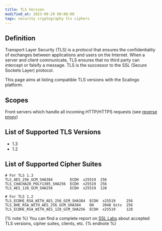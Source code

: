 ```yaml
---
title: TLS Version
modified_at: 2023-08-29 00:00:00
tags: security cryptography tls ciphers
---
```


## Definition

Transport Layer Security (TLS) is a protocol that ensures the confidentiality of exchanges between applications and users on the Internet. When a server and client communicate, TLS ensures that no third party can intercept or falsify a message. TLS is the successor to the SSL (Secure Sockets Layer) protocol.

This page aims at listing compatible TLS versions with the Scalingo platform.

## Scopes

Front servers which handle all incoming HTTP/HTTPS requests (see [reverse proxy](https://doc.scalingo.com/platform/internals/network#reverse-proxy))


## List of Supported TLS Versions

* 1.3
* 1.2

## List of Supported Cipher Suites

```
# For TLS 1.3
TLS_AES_256_GCM_SHA384        ECDH  x25519 	256
TLS_CHACHA20_POLY1305_SHA256  ECDH  x25519 	256
TLS_AES_128_GCM_SHA256        ECDH  x25519 	128

# For TLS 1.2
TLS_ECDHE_RSA_WITH_AES_256_GCM_SHA384  ECDH  x25519     256
TLS_DHE_RSA_WITH_AES_256_GCM_SHA384    DH    2048 bits  256
TLS_ECDHE_RSA_WITH_AES_128_GCM_SHA256  ECDH  x25519     128
```

{% note %}
  You can find a complete report on [SSL Labs](https://www.ssllabs.com/ssltest/analyze.html?d=scalingo.com) about accepted TLS versions, cipher suites, clients, etc.
{% endnote %}
